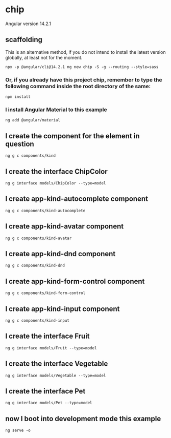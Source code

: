 # chip

Angular version 14.2.1

## scaffolding

This is an alternative method, if you do not intend to install the latest version globally, at least not for the moment.

```shell
npx -p @angular/cli@14.2.1 ng new chip -S -g --routing --style=sass
```

### Or, if you already have this project chip, remember to type the following command inside the root directory of the same:

```shell
npm install
```

### I install Angular Material to this example

```shell
ng add @angular/material
```

## I create the component for the element in question

```shell
ng g c components/kind
```

## I create the interface ChipColor

```shell
ng g interface models/ChipColor --type=model
```

## I create app-kind-autocomplete component

```shell
ng g c components/kind-autocomplete
```

## I create app-kind-avatar component

```shell
ng g c components/kind-avatar
```

## I create app-kind-dnd component

```shell
ng g c components/kind-dnd
```

## I create app-kind-form-control component

```shell
ng g c components/kind-form-control
```

## I create app-kind-input component

```shell
ng g c components/kind-input
```

## I create the interface Fruit

```shell
ng g interface models/Fruit --type=model
```

## I create the interface Vegetable

```shell
ng g interface models/Vegetable --type=model
```

## I create the interface Pet

```shell
ng g interface models/Pet --type=model
```

## now I boot into development mode this example

```shell
ng serve -o
```
